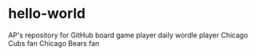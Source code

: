 # hello-world
AP's repository for GitHub 
board game player
daily wordle player
Chicago Cubs fan
Chicago Bears fan
